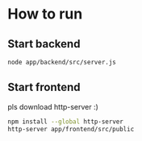 # How to run

## Start backend

```zsh
node app/backend/src/server.js
```

## Start frontend

pls download http-server :)

```zsh
npm install --global http-server
http-server app/frontend/src/public
```

